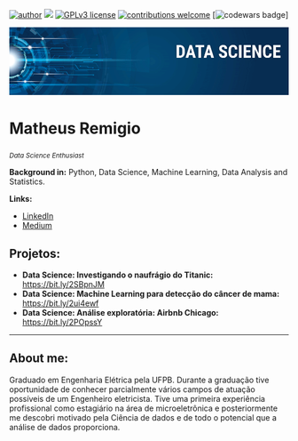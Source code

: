 [![author](https://img.shields.io/badge/author-msremigio-red.svg)](https://www.linkedin.com/in/msremigio/) [![](https://img.shields.io/badge/python-3.7+-blue.svg)](https://www.python.org/downloads/release/python-365/) [![GPLv3 license](https://img.shields.io/badge/License-GPLv3-blue.svg)](http://perso.crans.org/besson/LICENSE.html) [![contributions welcome](https://img.shields.io/badge/contributions-welcome-brightgreen.svg?style=flat)](https://github.com/carlosfab/data_science/issues)
[![codewars badge](https://www.codewars.com/users/msremigio/badges/micro)]

<p align="center">
  <img src="images/banner.png" >
</p>

# Matheus Remigio
<sub>*Data Science Enthusiast*</sub>

**Background in:** Python, Data Science, Machine Learning, Data Analysis and Statistics.

**Links:**
* [LinkedIn](https://www.linkedin.com/in/msremigio/)
* [Medium](https://medium.com/@msremigio)

## Projetos:


* **Data Science: Investigando o naufrágio do Titanic:** https://bit.ly/2SBpnJM
* **Data Science: Machine Learning para detecção do câncer de mama:** https://bit.ly/2ui4ewf
* **Data Science: Análise exploratória: Airbnb Chicago:** https://bit.ly/2POpssY
---

## About me:

Graduado em Engenharia Elétrica pela UFPB. Durante a graduação tive oportunidade de conhecer parcialmente vários campos de atuação possíveis de um Engenheiro eletricista. Tive uma primeira experiência profissional como estagiário na área de microeletrônica e posteriormente me descobri motivado pela Ciência de dados e de todo o potencial que a análise de dados proporciona.
